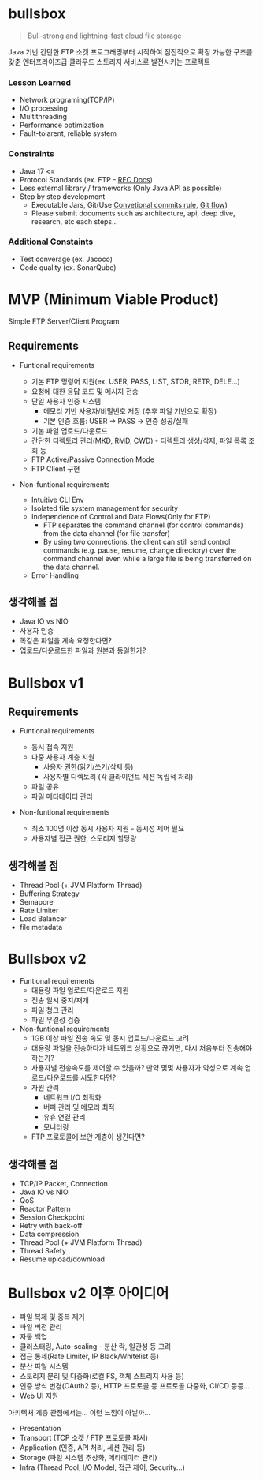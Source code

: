 # bullsbox
> Bull-strong and lightning-fast cloud file storage

Java 기반 간단한 FTP 소켓 프로그래밍부터 시작하여 점진적으로 확장 가능한 구조를 갖춘 엔터프라이즈급 클라우드 스토리지 서비스로 발전시키는 프로젝트

### Lesson Learned
* Network programing(TCP/IP)
* I/O processing
* Multithreading
* Performance optimization
* Fault-tolarent, reliable system

### Constraints
* Java 17 <=
* Protocol Standards (ex. FTP - [RFC Docs](http://proftpd.org/docs/rfc.html))
* Less external library / frameworks (Only Java API as possible)
* Step by step development
  * Executable Jars, Git(Use [Convetional commits rule](https://www.conventionalcommits.org/ko/v1.0.0/), [Git flow](https://devocean.sk.com/blog/techBoardDetail.do?ID=165571&boardType=techBlog))
  * Please submit documents such as architecture, api, deep dive, research, etc each steps...

### Additional Constaints
* Test converage (ex. Jacoco)
* Code quality (ex. SonarQube)

# MVP (Minimum Viable Product)
Simple FTP Server/Client Program

## Requirements
* Funtional requirements
  * 기본 FTP 명령어 지원(ex. USER, PASS, LIST, STOR, RETR, DELE...)
  * 요청에 대한 응답 코드 및 메시지 전송
  * 단일 사용자 인증 시스템
    * 메모리 기반 사용자/비밀번호 저장 (추후 파일 기반으로 확장)
    * 기본 인증 흐름: USER → PASS → 인증 성공/실패
  * 기본 파일 업로드/다운로드
  * 간단한 디렉토리 관리(MKD, RMD, CWD) - 디렉토리 생성/삭제, 파일 목록 조회 등
  * FTP Active/Passive Connection Mode
  * FTP Client 구현
    
* Non-funtional requirements
  * Intuitive CLI Env
  * Isolated file system management for security
  * Independence of Control and Data Flows(Only for FTP)
    * FTP separates the command channel (for control commands) from the data channel (for file transfer)
    * By using two connections, the client can still send control commands (e.g. pause, resume, change directory) over the command channel even while a large file is being transferred on the data channel.
  * Error Handling

## 생각해볼 점
* Java IO vs NIO
* 사용자 인증
* 똑같은 파일을 계속 요청한다면?
* 업로드/다운로드한 파일과 원본과 동일한가?

# Bullsbox v1
## Requirements
* Funtional requirements
  * 동시 접속 지원
  * 다중 사용자 계층 지원
    * 사용자 권한(읽기/쓰기/삭제 등)
    * 사용자별 디렉토리 (각 클라이언트 세션 독립적 처리)
  * 파일 공유
  * 파일 메타데이터 관리

* Non-funtional requirements
  * 최소 100명 이상 동시 사용자 지원 - 동시성 제어 필요
  * 사용자별 접근 권한, 스토리지 할당량

## 생각해볼 점
* Thread Pool (+ JVM Platform Thread)
* Buffering Strategy
* Semapore
* Rate Limiter
* Load Balancer
* file metadata

# Bullsbox v2
* Funtional requirements
  * 대용량 파일 업로드/다운로드 지원
  * 전송 일시 중지/재개
  * 파일 청크 관리
  * 파일 무결성 검증
* Non-funtional requirements
  * 1GB 이상 파일 전송 속도 및 동시 업로드/다운로드 고려
  * 대용량 파일을 전송하다가 네트워크 상황으로 끊기면, 다시 처음부터 전송해야 하는가?
  * 사용자별 전송속도를 제어할 수 있을까? 만약 몇몇 사용자가 악성으로 계속 업로드/다운로드를 시도한다면?
  * 자원 관리
    * 네트워크 I/O 최적화
    * 버퍼 관리 및 메모리 최적
    * 유휴 연결 관리
    * 모니터링
  * FTP 프로토콜에 보안 계층이 생긴다면?

## 생각해볼 점
* TCP/IP Packet, Connection
* Java IO vs NIO
* QoS
* Reactor Pattern
* Session Checkpoint
* Retry with back-off
* Data compression
* Thread Pool (+ JVM Platform Thread)
* Thread Safety
* Resume upload/download

# Bullsbox v2 이후 아이디어
* 파일 복제 및 중복 제거
* 파일 버전 관리
* 자동 백업
* 클러스터링, Auto-scaling - 분산 락, 일관성 등 고려
* 접근 통제(Rate Limiter, IP Black/Whitelist 등)
* 분산 파일 시스템
* 스토리지 분리 및 다중화(로컬 FS, 객체 스토리지 사용 등)
* 인증 방식 변경(OAuth2 등), HTTP 프로토콜 등 프로토콜 다중화, CI/CD 등등...
* Web UI 지원

아키텍처 계층 관점에서는... 이런 느낌이 아닐까...
* Presentation
* Transport (TCP 소켓 / FTP 프로토콜 파서)
* Application (인증, API 처리, 세션 관리 등)
* Storage (파일 시스템 추상화, 메타데이터 관리)
* Infra (Thread Pool, I/O Model, 접근 제어, Security...)
